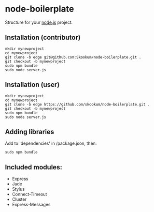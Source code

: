 # node-boilerplate
      
  Structure for your [node.js](http://nodejs.org) project.

## Installation (contributor)

    mkdir mynewproject
    cd mynewproject
    git clone -b edge git@github.com:Skookum/node-boilerplate.git .
    git checkout -b mynewproject
    sudo npm bundle
    sudo node server.js
  
## Installation (user)

    mkdir mynewproject
    cd mynewproject
    git clone -b edge https://github.com/skookum/node-boilerplate.git .
    git checkout -b mynewproject
    sudo npm bundle
    sudo node server.js

## Adding libraries

  Add to 'dependencies' in /package.json, then:
  
    sudo npm bundle
    
## Included modules:

  - Express
  - Jade
  - Stylus
  - Connect-Timeout
  - Cluster
  - Express-Messages
  
